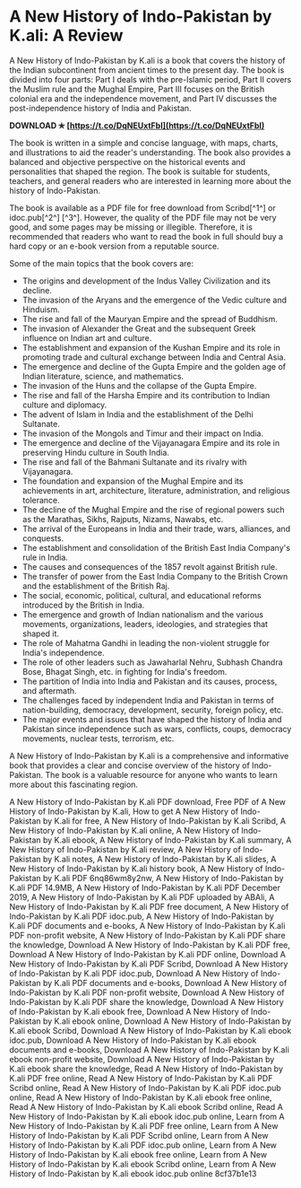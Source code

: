
 
# A New History of Indo-Pakistan by K.ali: A Review
 
A New History of Indo-Pakistan by K.ali is a book that covers the history of the Indian subcontinent from ancient times to the present day. The book is divided into four parts: Part I deals with the pre-Islamic period, Part II covers the Muslim rule and the Mughal Empire, Part III focuses on the British colonial era and the independence movement, and Part IV discusses the post-independence history of India and Pakistan.
 
**DOWNLOAD ✯ [https://t.co/DqNEUxtFbI](https://t.co/DqNEUxtFbI)**


 
The book is written in a simple and concise language, with maps, charts, and illustrations to aid the reader's understanding. The book also provides a balanced and objective perspective on the historical events and personalities that shaped the region. The book is suitable for students, teachers, and general readers who are interested in learning more about the history of Indo-Pakistan.
 
The book is available as a PDF file for free download from Scribd[^1^] or idoc.pub[^2^] [^3^]. However, the quality of the PDF file may not be very good, and some pages may be missing or illegible. Therefore, it is recommended that readers who want to read the book in full should buy a hard copy or an e-book version from a reputable source.
  
Some of the main topics that the book covers are:
 
- The origins and development of the Indus Valley Civilization and its decline.
- The invasion of the Aryans and the emergence of the Vedic culture and Hinduism.
- The rise and fall of the Mauryan Empire and the spread of Buddhism.
- The invasion of Alexander the Great and the subsequent Greek influence on Indian art and culture.
- The establishment and expansion of the Kushan Empire and its role in promoting trade and cultural exchange between India and Central Asia.
- The emergence and decline of the Gupta Empire and the golden age of Indian literature, science, and mathematics.
- The invasion of the Huns and the collapse of the Gupta Empire.
- The rise and fall of the Harsha Empire and its contribution to Indian culture and diplomacy.
- The advent of Islam in India and the establishment of the Delhi Sultanate.
- The invasion of the Mongols and Timur and their impact on India.
- The emergence and decline of the Vijayanagara Empire and its role in preserving Hindu culture in South India.
- The rise and fall of the Bahmani Sultanate and its rivalry with Vijayanagara.
- The foundation and expansion of the Mughal Empire and its achievements in art, architecture, literature, administration, and religious tolerance.
- The decline of the Mughal Empire and the rise of regional powers such as the Marathas, Sikhs, Rajputs, Nizams, Nawabs, etc.
- The arrival of the Europeans in India and their trade, wars, alliances, and conquests.
- The establishment and consolidation of the British East India Company's rule in India.
- The causes and consequences of the 1857 revolt against British rule.
- The transfer of power from the East India Company to the British Crown and the establishment of the British Raj.
- The social, economic, political, cultural, and educational reforms introduced by the British in India.
- The emergence and growth of Indian nationalism and the various movements, organizations, leaders, ideologies, and strategies that shaped it.
- The role of Mahatma Gandhi in leading the non-violent struggle for India's independence.
- The role of other leaders such as Jawaharlal Nehru, Subhash Chandra Bose, Bhagat Singh, etc. in fighting for India's freedom.
- The partition of India into India and Pakistan and its causes, process, and aftermath.
- The challenges faced by independent India and Pakistan in terms of nation-building, democracy, development, security, foreign policy, etc.
- The major events and issues that have shaped the history of India and Pakistan since independence such as wars, conflicts, coups, democracy movements, nuclear tests, terrorism, etc.

A New History of Indo-Pakistan by K.ali is a comprehensive and informative book that provides a clear and concise overview of the history of Indo-Pakistan. The book is a valuable resource for anyone who wants to learn more about this fascinating region.
 
A New History of Indo-Pakistan by K.ali PDF download,  Free PDF of A New History of Indo-Pakistan by K.ali,  How to get A New History of Indo-Pakistan by K.ali for free,  A New History of Indo-Pakistan by K.ali Scribd,  A New History of Indo-Pakistan by K.ali online,  A New History of Indo-Pakistan by K.ali ebook,  A New History of Indo-Pakistan by K.ali summary,  A New History of Indo-Pakistan by K.ali review,  A New History of Indo-Pakistan by K.ali notes,  A New History of Indo-Pakistan by K.ali slides,  A New History of Indo-Pakistan by K.ali history book,  A New History of Indo-Pakistan by K.ali PDF 6nq86wm8y2nw,  A New History of Indo-Pakistan by K.ali PDF 14.9MB,  A New History of Indo-Pakistan by K.ali PDF December 2019,  A New History of Indo-Pakistan by K.ali PDF uploaded by ABAli,  A New History of Indo-Pakistan by K.ali PDF free document,  A New History of Indo-Pakistan by K.ali PDF idoc.pub,  A New History of Indo-Pakistan by K.ali PDF documents and e-books,  A New History of Indo-Pakistan by K.ali PDF non-profit website,  A New History of Indo-Pakistan by K.ali PDF share the knowledge,  Download A New History of Indo-Pakistan by K.ali PDF free,  Download A New History of Indo-Pakistan by K.ali PDF online,  Download A New History of Indo-Pakistan by K.ali PDF Scribd,  Download A New History of Indo-Pakistan by K.ali PDF idoc.pub,  Download A New History of Indo-Pakistan by K.ali PDF documents and e-books,  Download A New History of Indo-Pakistan by K.ali PDF non-profit website,  Download A New History of Indo-Pakistan by K.ali PDF share the knowledge,  Download A New History of Indo-Pakistan by K.ali ebook free,  Download A New History of Indo-Pakistan by K.ali ebook online,  Download A New History of Indo-Pakistan by K.ali ebook Scribd,  Download A New History of Indo-Pakistan by K.ali ebook idoc.pub,  Download A New History of Indo-Pakistan by K.ali ebook documents and e-books,  Download A New History of Indo-Pakistan by K.ali ebook non-profit website,  Download A New History of Indo-Pakistan by K.ali ebook share the knowledge,  Read A New History of Indo-Pakistan by K.ali PDF free online,  Read A New History of Indo-Pakistan by K.ali PDF Scribd online,  Read A New History of Indo-Pakistan by K.ali PDF idoc.pub online,  Read A New History of Indo-Pakistan by K.ali ebook free online,  Read A New History of Indo-Pakistan by K.ali ebook Scribd online,  Read A New History of Indo-Pakistan by K.ali ebook idoc.pub online,  Learn from A New History of Indo-Pakistan by K.ali PDF free online,  Learn from A New History of Indo-Pakistan by K.ali PDF Scribd online,  Learn from A New History of Indo-Pakistan by K.ali PDF idoc.pub online,  Learn from A New History of Indo-Pakistan by K.ali ebook free online,  Learn from A New History of Indo-Pakistan by K.ali ebook Scribd online,  Learn from A New History of Indo-Pakistan by K.ali ebook idoc.pub online
 8cf37b1e13
 

